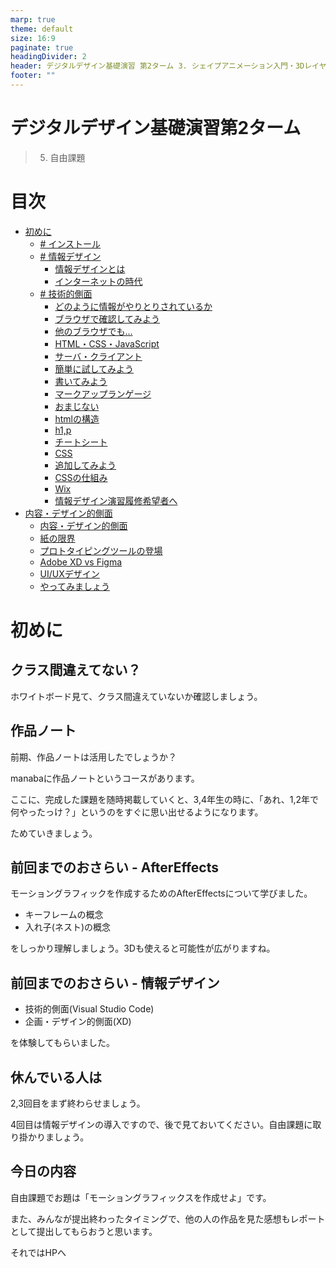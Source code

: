 ```yaml
---
marp: true
theme: default
size: 16:9
paginate: true
headingDivider: 2
header: デジタルデザイン基礎演習 第2ターム 3. シェイプアニメーション入門・3Dレイヤー入門
footer: ""
---
```


# デジタルデザイン基礎演習第2ターム <!-- omit in toc -->
> 5. 自由課題

# 目次<!-- omit in toc -->

- [初めに](#初めに)
  - [# インストール](#-インストール)
  - [# 情報デザイン](#-情報デザイン)
    - [情報デザインとは](#情報デザインとは)
    - [インターネットの時代](#インターネットの時代)
  - [# 技術的側面](#-技術的側面)
    - [どのように情報がやりとりされているか](#どのように情報がやりとりされているか)
    - [ブラウザで確認してみよう](#ブラウザで確認してみよう)
    - [他のブラウザでも...](#他のブラウザでも)
    - [HTML・CSS・JavaScript](#htmlcssjavascript)
    - [サーバ・クライアント](#サーバクライアント)
    - [簡単に試してみよう](#簡単に試してみよう)
    - [書いてみよう](#書いてみよう)
    - [マークアップランゲージ](#マークアップランゲージ)
    - [おまじない](#おまじない)
    - [htmlの構造](#htmlの構造)
    - [h1,p](#h1p)
    - [チートシート](#チートシート)
    - [CSS](#css)
    - [追加してみよう](#追加してみよう)
    - [CSSの仕組み](#cssの仕組み)
    - [Wix](#wix)
    - [情報デザイン演習履修希望者へ](#情報デザイン演習履修希望者へ)
- [内容・デザイン的側面](#内容デザイン的側面)
    - [内容・デザイン的側面](#内容デザイン的側面-1)
    - [紙の限界](#紙の限界)
    - [プロトタイピングツールの登場](#プロトタイピングツールの登場)
    - [Adobe XD vs Figma](#adobe-xd-vs-figma)
    - [UI/UXデザイン](#uiuxデザイン)
    - [やってみましょう](#やってみましょう)

# 初めに

## クラス間違えてない？<!-- omit in toc -->
ホワイトボード見て、クラス間違えていないか確認しましょう。

## 作品ノート<!-- omit in toc --> 
前期、作品ノートは活用したでしょうか？

manabaに作品ノートというコースがあります。

ここに、完成した課題を随時掲載していくと、3,4年生の時に、「あれ、1,2年で何やったっけ？」というのをすぐに思い出せるようになります。

ためていきましょう。

## 前回までのおさらい - AfterEffects<!-- omit in toc -->
モーショングラフィックを作成するためのAfterEffectsについて学びました。
- キーフレームの概念
- 入れ子(ネスト)の概念

をしっかり理解しましょう。3Dも使えると可能性が広がりますね。

## 前回までのおさらい - 情報デザイン<!-- omit in toc -->
- 技術的側面(Visual Studio Code)
- 企画・デザイン的側面(XD)

を体験してもらいました。

## 休んでいる人は<!-- omit in toc -->
2,3回目をまず終わらせましょう。

4回目は情報デザインの導入ですので、後で見ておいてください。自由課題に取り掛かりましょう。

## 今日の内容<!-- omit in toc -->
自由課題でお題は「モーショングラフィックスを作成せよ」です。

また、みんなが提出終わったタイミングで、他の人の作品を見た感想もレポートとして提出してもらおうと思います。

それではHPへ



